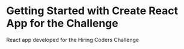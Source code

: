 # Getting Started with Create React App for the Challenge

React app developed for the Hiring Coders Challenge

